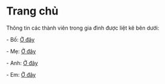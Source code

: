 <!DOCTYPE html>
<html lang="en-US">
<head>
  <meta charset="UTF-8">
  <meta http-equiv="X-UA-Compatible" content="IE=edge">
  <meta name="viewport" content="width=device-width, initial-scale=1">

  <style>
    body {
      background-image: url('images/background2-9.jpg');
      background-size: cover;
      background-repeat: no-repeat;
    }
  </style>
</head>
<body>
  <div class="container-lg px-3 my-5 markdown-body">
    <h1><a>Trang chủ</a></h1>
    <p>Thông tin các thành viên trong gia đình được liệt kê bên dưới:</p>
    <p>- Bố: <a href="Bo%20moi.htm">Ở đây</a></p>
    <p>- Mẹ: <a href="me%20moi.htm">Ở đây</a></p>
    <p>- Anh: <a href="anh%20moi.htm">Ở đây</a></p>
    <p>- Em: <a href="em%20moi%20moi.htm">Ở đây</a></p>
  </div>

  <script src="https://cdnjs.cloudflare.com/ajax/libs/anchor-js/4.1.0/anchor.min.js" integrity="sha256-lZaRhKri35AyJSypXXs4o6OPFTbTmUoltBbDCbdzegg=" crossorigin="anonymous"></script>
  <script>anchors.add();</script>
</body>
</html>
